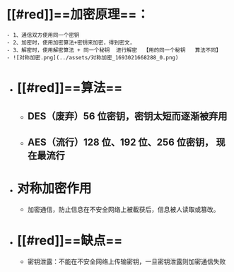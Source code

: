 # [[#red]]==加密原理==：
	- 1、通信双⽅使⽤同⼀个密钥
	- 2、加密时，使用加密算法+密钥来加密，得到密文，
	- 3、解密时，使用解密算法 + 同一个秘钥  进行解密  【用的同一个秘钥   算法不同】
	- ![对称加密.png](../assets/对称加密_1693021668288_0.png)
- # [[#red]]==算法==
	- ## DES（废弃）56 位密钥，密钥太短⽽逐渐被弃⽤
	- ## AES（流行）128 位、192 位、256 位密钥， 现在最流⾏
- # 对称加密作⽤
	- 加密通信，防⽌信息在不安全⽹络上被截获后，信息被⼈读取或篡改。
- # [[#red]]==缺点==
	- 密钥泄露：不能在不安全⽹络上传输密钥，⼀旦密钥泄露则加密通信失败